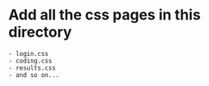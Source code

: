 # Add all the css pages in this directory
    - login.css
    - coding.css
    - results.css
    - and so on...